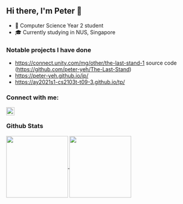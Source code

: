 ## Hi there, I'm Peter 👋

- 🏫 Computer Science Year 2 student
- ‍🎓 Currently studying in NUS, Singapore

### Notable projects I have done
- https://connect.unity.com/mg/other/the-last-stand-1 source code (https://github.com/peter-yeh/The-Last-Stand)
- https://peter-yeh.github.io/ip/
- https://ay2021s1-cs2103t-t09-3.github.io/tp/

### Connect with me:
[<img align="left" alt="LinkedIn | LinkedIn" width="22px" src="https://cdn.jsdelivr.net/npm/simple-icons@v3/icons/linkedin.svg" />][linkedin]
<br/>

### Github Stats

<a href="https://github.com/anuraghazra/convoychat">
  <img align="center" height="165" src="https://github-readme-stats.vercel.app/api/top-langs/?username=peter-yeh&card_width=250 &show_icons=true &show_owner=true &count_private=true &include_all_commits=true &layout=compact" />
</a>

<a href="https://github.com/anuraghazra/github-readme-stats">
  <img align="center" height="165" src="https://github-readme-stats.vercel.app/api?username=peter-yeh&card_width=250 &show_icons=true &show_owner=true &count_private=true &include_all_commits=true" />
</a>

[stackoverflow]: https://stackoverflow.com/users/11105288/peter
[linkedin]: https://www.linkedin.com/in/YehYuChun

<!-- I am a passionate software developer who wants to build efficient web applications to help digitalise mundane workflows. -->
